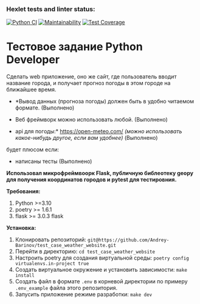 ### Hexlet tests and linter status:
[![Python CI](https://github.com/Andrey-Barinov/test_case_weather_website/actions/workflows/pyci.yaml/badge.svg)](https://github.com/Andrey-Barinov/test_case_weather_website/actions/workflows/pyci.yaml)
[![Maintainability](https://api.codeclimate.com/v1/badges/496e496606fa08fff34f/maintainability)](https://codeclimate.com/github/Andrey-Barinov/test_case_weather_website/maintainability)
[![Test Coverage](https://api.codeclimate.com/v1/badges/496e496606fa08fff34f/test_coverage)](https://codeclimate.com/github/Andrey-Barinov/test_case_weather_website/test_coverage)

<h1>Тестовое задание Python Developer </h1>
Сделать web приложение, оно же сайт, где пользователь вводит название города, и получает прогноз погоды в этом городе на ближайшее время.

 - *Вывод данных (прогноза погоды) должен быть в удобно читаемом формате. (Выполнено) 

 - Веб фреймворк можно использовать любой. (Выполнено) 

 - api для погоды:* https://open-meteo.com/ *(можно использовать какое-нибудь другое, если вам удобнее)* (Выполнено) 

будет плюсом если:

- написаны тесты (Выполнено)
  
<b>Использовал микрофреймвоорк Flask, публичную библеотеку geopy для получения координатов городов и pytest для тестировния.</b>
  
<b>Требования:</b>
1. Python >=3.10
2. poetry >= 1.6.1
3. flask >= 3.0.3 flask

<b>Установка:</b>
1. Клонировать репозиторий: `git@https://github.com/Andrey-Barinov/test_case_weather_website.git`
2. Перейти в директорию: `cd test_case_weather_website`
3. Настроить poetry для создания виртуальной среды: `poetry config virtualenvs.in-project true`
4. Создать виртуальное окружение и установить зависимости: `make install`
5. Создать файл в формате `.env` в корневой директории по примеру `.env_example` файла этого репозитория.
6. Запусить приложение режиме разработки: `make dev`
